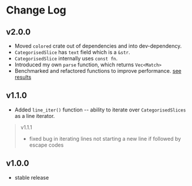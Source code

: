 # Change Log

## v2.0.0

- Moved `colored` crate out of dependencies and into dev-dependency.
- `CategorisedSlice` has `text` field which is a `&str`.
- `CategorisedSlice` internally uses `const fn`.
- Introduced my own `parse` function, which returns `Vec<Match>`
- Benchmarked and refactored functions to improve performance. [see results](https://github.com/kurtlawrence/cansi/blob/master/notes/Benchmarking.md)

## v1.1.0

- Added `line_iter()` function -- ability to iterate over `CategorisedSlices` as a line iterator.

> v1.1.1
>
> - fixed bug in iterating lines not starting a new line if followed by escape codes

## v1.0.0

- stable release